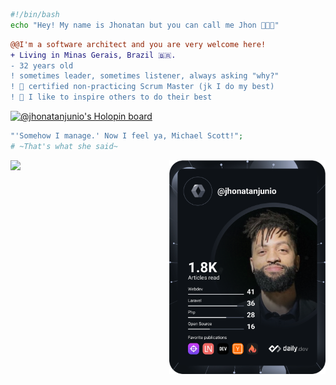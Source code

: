 
```bash
#!/bin/bash
echo "Hey! My name is Jhonatan but you can call me Jhon 🧑🏽‍💻"
```
```diff
@@I'm a software architect and you are very welcome here!
+ Living in Minas Gerais, Brazil 🇧🇷.
- 32 years old
! sometimes leader, sometimes listener, always asking "why?"
! 📖 certified non-practicing Scrum Master (jk I do my best)
! 💭 I like to inspire others to do their best
```
[![@jhonatanjunio's Holopin board](https://holopin.io/api/user/board?user=jhonatanjunio)](https://holopin.io/@jhonatanjunio)
```php
"'Somehow I manage.' Now I feel ya, Michael Scott!";
# ~That's what she said~
```

<p align="right">
<img align="left" height="170" src="https://media.giphy.com/media/OfLHMv3ukf5SosGRdu/giphy.gif"/>
<a style="float: right" href="https://app.daily.dev/jhonatanjunio"><img src="https://github.com/jhonatanjunio/jhonatanjunio/blob/main/devcard.svg" width="250" alt="Jhonatan Junio's Dev Card"/>
</a>
</p>


<I GOT YOU>
<FEEL FREE>
